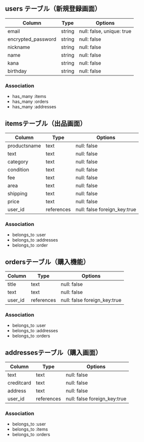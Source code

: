 ## users テーブル（新規登録画面）

| Column              | Type   | Options                        |
| --------------------| ------ | ------------------------------ |
| email               | string | null: false, unique: true      |
| encrypted_password  | string | null: false                    |
| nickname            | string | null: false                    |
| name                | string | null: false                    |
| kana                | string | null: false                    |
| birthday            | string | null: false                    |

### Association

- has_many :items
- has_many :orders
- has_many :addresses

## itemsテーブル（出品画面）

| Column              | Type       | Options                      |
| --------------------| ---------  | ---------------------------- |
| productsname        | text       | null: false                  |
| text                | text       | null: false                  |
| category            | text       | null: false                  |
| condition           | text       | null: false                  |
| fee                 | text       | null: false                  |
| area                | text       | null: false                  |
| shipping            | text       | null: false                  |
| price               | text       | null: false                  |
| user_id             | references | null: false foreign_key:true |

### Association

- belongs_to :user
- belongs_to :addresses
- belongs_to :order

## ordersテーブル（購入機能）

| Column              | Type       | Options                      |
| --------------------| ---------  | ---------------------------- |
| title               | text       | null: false                  |
| text                | text       | null: false                  |
| user_id             | references | null: false foreign_key:true |

### Association

- belongs_to :user
- belongs_to :addresses
- belongs_to :orders

## addressesテーブル（購入画面）

| Column              | Type       | Options                      |
| --------------------| ---------  | ---------------------------- |
| text                | text       | null: false                  |
| creditcard          | text       | null: false                  |
| address             | text       | null: false                  |
| user_id             | references | null: false foreign_key:true |

### Association

- belongs_to :user
- belongs_to :items
- belongs_to :orders
